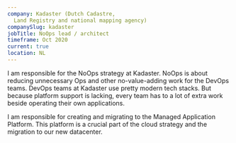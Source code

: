 ```yaml
---
company: Kadaster (Dutch Cadastre,
  Land Registry and national mapping agency)
companySlug: kadaster
jobTitle: NoOps lead / architect
timeframe: Oct 2020
current: true
location: NL
---
```

I am responsible for the NoOps strategy at Kadaster. NoOps is about reducing unnecessary
Ops and other no-value-adding work for the DevOps teams. DevOps
teams at Kadaster use pretty modern tech stacks. But because platform support
is lacking, every team has to a lot of extra work beside operating their own
applications.

I am responsible for creating and migrating to the Managed Application Platform. This platform is a crucial part of the cloud strategy and the migration to our new datacenter.